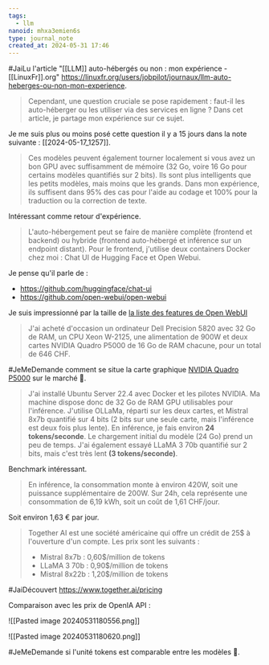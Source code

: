 ```yaml
---
tags:
  - llm
nanoid: mhxa3emien6s
type: journal_note
created_at: 2024-05-31 17:46
---
```


#JaiLu l'article "[[LLM]] auto-hébergés ou non : mon expérience - [[LinuxFr]].org" <https://linuxfr.org/users/jobpilot/journaux/llm-auto-heberges-ou-non-mon-experience>.

> Cependant, une question cruciale se pose rapidement : faut-il les auto-héberger ou les utiliser via des services en ligne ? Dans cet article, je partage mon expérience sur ce sujet. 

Je me suis plus ou moins posé cette question il y a 15 jours dans la note suivante : [[2024-05-17_1257]].

> Ces modèles peuvent également tourner localement si vous avez un bon GPU avec suffisamment de mémoire (32 Go, voire 16 Go pour certains modèles quantifiés sur 2 bits). Ils sont plus intelligents que les petits modèles, mais moins que les grands. Dans mon expérience, ils suffisent dans 95% des cas pour l'aide au codage et 100% pour la traduction ou la correction de texte.

Intéressant comme retour d'expérience.

> L'auto-hébergement peut se faire de manière complète (frontend et backend) ou hybride (frontend auto-hébergé et inférence sur un endpoint distant). Pour le frontend, j'utilise deux containers Docker chez moi : Chat UI de Hugging Face et Open Webui.

Je pense qu'il parle de :

- https://github.com/huggingface/chat-ui
- https://github.com/open-webui/open-webui

Je suis impressionné par la taille de [la liste des features de Open WebUI](https://github.co.m/open-webui/open-webui?tab=readme-ov-file#features-)

> J'ai acheté d'occasion un ordinateur Dell Precision 5820 avec 32 Go de RAM, un CPU Xeon W-2125, une alimentation de 900W et deux cartes NVIDIA Quadro P5000 de 16 Go de RAM chacune, pour un total de 646 CHF. 

#JeMeDemande comment se situe la carte graphique [NVIDIA Quadro P5000](https://en.wikipedia.org/wiki/Quadro) sur le marché 🤔.

> J'ai installé Ubuntu Server 22.4 avec Docker et les pilotes NVIDIA. Ma machine dispose donc de 32 Go de RAM GPU utilisables pour l'inférence. J'utilise OLLaMa, réparti sur les deux cartes, et Mistral 8x7b quantifié sur 4 bits (2 bits sur une seule carte, mais l'inférence est deux fois plus lente). En inférence, je fais environ **24 tokens/seconde**. Le chargement initial du modèle (24 Go) prend un peu de temps. J'ai également essayé LLaMA 3 70b quantifié sur 2 bits, mais c'est très lent **(3 tokens/seconde)**.

Benchmark intéressant.

> En inférence, la consommation monte à environ 420W, soit une puissance supplémentaire de 200W. Sur 24h, cela représente une consommation de 6,19 kWh, soit un coût de 1,61 CHF/jour.

Soit environ 1,63 € par jour.

> Together AI est une société américaine qui offre un crédit de 25$ à l'ouverture d'un compte. Les prix sont les suivants :
> - Mistral 8x7b : 0,60$/million de tokens
> - LLaMA 3 70b : 0,90$/million de tokens
> - Mistral 8x22b : 1,20$/million de tokens

#JaiDécouvert https://www.together.ai/pricing

Comparaison avec les prix de OpenIA API :

![[Pasted image 20240531180556.png]]

![[Pasted image 20240531180620.png]]

#JeMeDemande si l'unité tokens est comparable entre les modèles 🤔.


